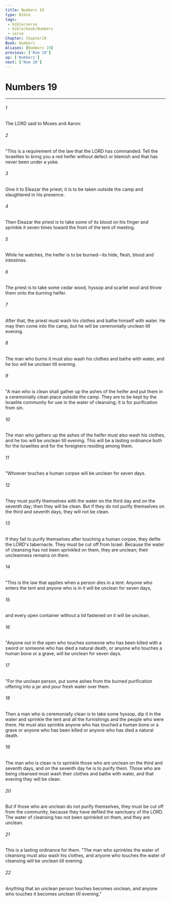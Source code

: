 ```yaml
---
title: Numbers 19
type: Bible
tags:
 - bible/verse
 - bible/book/Numbers
 - verse
Chapter: Chapter19
Book: Numbers
Aliases: [Numbers 19]
previous: ['Num 18']
up: ['Numbers']
next: ['Num 20']
---
```

# Numbers 19

***


###### 1 
The LORD said to Moses and Aaron: 

###### 2 
"This is a requirement of the law that the LORD has commanded: Tell the Israelites to bring you a red heifer without defect or blemish and that has never been under a yoke. 

###### 3 
Give it to Eleazar the priest; it is to be taken outside the camp and slaughtered in his presence. 

###### 4 
Then Eleazar the priest is to take some of its blood on his finger and sprinkle it seven times toward the front of the tent of meeting. 

###### 5 
While he watches, the heifer is to be burned--its hide, flesh, blood and intestines. 

###### 6 
The priest is to take some cedar wood, hyssop and scarlet wool and throw them onto the burning heifer. 

###### 7 
After that, the priest must wash his clothes and bathe himself with water. He may then come into the camp, but he will be ceremonially unclean till evening. 

###### 8 
The man who burns it must also wash his clothes and bathe with water, and he too will be unclean till evening. 

###### 9 
"A man who is clean shall gather up the ashes of the heifer and put them in a ceremonially clean place outside the camp. They are to be kept by the Israelite community for use in the water of cleansing; it is for purification from sin. 

###### 10 
The man who gathers up the ashes of the heifer must also wash his clothes, and he too will be unclean till evening. This will be a lasting ordinance both for the Israelites and for the foreigners residing among them. 

###### 11 
"Whoever touches a human corpse will be unclean for seven days. 

###### 12 
They must purify themselves with the water on the third day and on the seventh day; then they will be clean. But if they do not purify themselves on the third and seventh days, they will not be clean. 

###### 13 
If they fail to purify themselves after touching a human corpse, they defile the LORD's tabernacle. They must be cut off from Israel. Because the water of cleansing has not been sprinkled on them, they are unclean; their uncleanness remains on them. 

###### 14 
"This is the law that applies when a person dies in a tent: Anyone who enters the tent and anyone who is in it will be unclean for seven days, 

###### 15 
and every open container without a lid fastened on it will be unclean. 

###### 16 
"Anyone out in the open who touches someone who has been killed with a sword or someone who has died a natural death, or anyone who touches a human bone or a grave, will be unclean for seven days. 

###### 17 
"For the unclean person, put some ashes from the burned purification offering into a jar and pour fresh water over them. 

###### 18 
Then a man who is ceremonially clean is to take some hyssop, dip it in the water and sprinkle the tent and all the furnishings and the people who were there. He must also sprinkle anyone who has touched a human bone or a grave or anyone who has been killed or anyone who has died a natural death. 

###### 19 
The man who is clean is to sprinkle those who are unclean on the third and seventh days, and on the seventh day he is to purify them. Those who are being cleansed must wash their clothes and bathe with water, and that evening they will be clean. 

###### 20 
But if those who are unclean do not purify themselves, they must be cut off from the community, because they have defiled the sanctuary of the LORD. The water of cleansing has not been sprinkled on them, and they are unclean. 

###### 21 
This is a lasting ordinance for them. "The man who sprinkles the water of cleansing must also wash his clothes, and anyone who touches the water of cleansing will be unclean till evening. 

###### 22 
Anything that an unclean person touches becomes unclean, and anyone who touches it becomes unclean till evening." 
